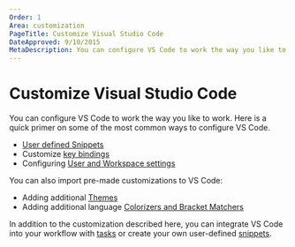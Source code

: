 ```yaml
---
Order: 1
Area: customization
PageTitle: Customize Visual Studio Code
DateApproved: 9/10/2015
MetaDescription: You can configure VS Code to work the way you like to work.  Here is a quick primer on some of the most common ways to configure VS Code.
---
```


# Customize Visual Studio Code
You can configure VS Code to work the way you like to work.  Here is a quick primer on some of the most common ways to configure VS Code.
* [User defined Snippets](snippets.md)
* Customize [key bindings](keybindings.md)
* Configuring [User and Workspace settings](userandworkspace.md)

You can also import pre-made customizations to VS Code:
* Adding additional [Themes](themes.md)
* Adding additional language [Colorizers and Bracket Matchers](colorizer.md)
 
In addition to the customization described here, you can integrate VS Code into your workflow with [tasks](tasks.md) or create your own user-defined [snippets](userdefinedsnippets.md).



